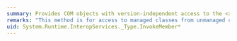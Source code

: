```yaml
---
summary: Provides COM objects with version-independent access to the <xref href="System.Type.InvokeMember*"></xref> method.
remarks: "This method is for access to managed classes from unmanaged code, and should not be called from managed code.  \n  \n The <xref:System.Type.InvokeMember%2A?displayProperty=fullName> method invokes a specific member of the current <xref:System.Type>.  \n  \n ."
uid: System.Runtime.InteropServices._Type.InvokeMember*
---
```

